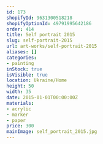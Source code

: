 ```yaml
---
id: 173
shopifyId: 9631300518218
shopifyOptionId: 49791995642186
order: 414
title: Self portrait 2015
slug: self-portrait-2015
url: art-works/self-portrait-2015
aliases: []
categories:
- painting
inStock: true
isVisible: true
location: Ukraine/Home
height: 50
width: 35
date: 2015-01-01T00:00:00Z
materials:
- acrylic
- marker
- paper
price: 300
mainImage: self_portrait_2015.jpg
---
```

